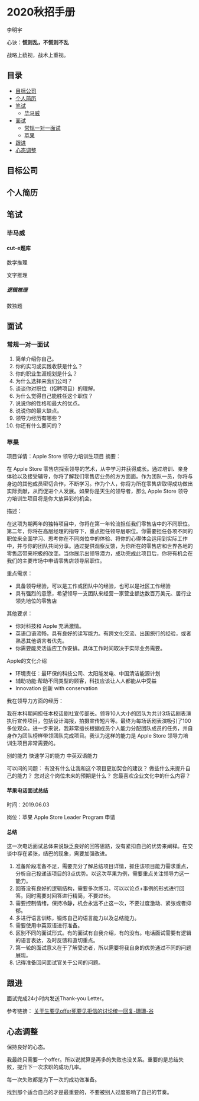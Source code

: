 # **2020秋招手册**

李明宇

心诀：**慌则乱，不慌则不乱**

战略上藐视，战术上重视。

## 目录

- [目标公司](#目标公司)
- [个人简历](#个人简历)
- [笔试](#笔试)
	- [毕马威](#毕马威)
- [面试](#面试)
	- [常规一对一面试](#常规一对一面试)
	- [苹果](#苹果) 
- [跟进](#跟进)
- [心态调整](#心态调整)

## 目标公司

## 个人简历


## 笔试

### 毕马威
#### cut-e题库

数学推理

文字推理

##### 逻辑推理
数独题

## 面试

### 常规一对一面试

1. 简单介绍你自己。
2. 你的实习或实践收获是什么？
3. 你的职业生涯规划是什么？
4. 为什么选择来我们公司？
5. 谈谈你对职位（招聘项目）的理解。
6. 为什么觉得自己能胜任这个职位？
6. 说说你的性格和最大的优点。
7. 说说你的最大缺点。
8. 领导力经历有哪些？
9. 你还有什么要问的？

### 苹果

项目详情：Apple Store 领导力培训生项目
摘要：

在 Apple Store 零售店探索领导的艺术，从中学习并获得成长。通过培训、亲身体验以及接受辅导，你将了解我们零售店业务的方方面面。作为团队一员，你将与身边的其他成员密切合作，不断学习。作为个人，你将为所在零售店取得成功做出实际贡献，从而促进个人发展。如果你是天生的领导者，那么 Apple Store 领导力培训生项目将是你大放异彩的机会。

描述：

在这项为期两年的独特项目中，你将在第一年轮流担任我们零售店中的不同职位。第二年，你将在高层经理的指导下，重点担任领导层职位。你需要担任各项不同的职位来全面学习、思考你在不同岗位中的体验、将你的心得体会运用到实际工作中，并与你的团队共同分享。通过提供观察反馈，为你所在的零售店和世界各地的零售店带来积极的改变。当你展示出领导潜力，成功完成此项目后，你将有机会在我们的主要市场中申请零售店领导层职位。

重点需求：

- 具备领导经验，可以是工作或团队中的经验，也可以是社区工作经验
- 具有强烈的意愿，希望领导一支团队来经营一家营业额达数百万美元、居行业领先地位的零售店

其他要求：

- 你对科技和 Apple 充满激情。
- 英语口语流畅，具有良好的读写能力。有跨文化交流、出国旅行的经验，或者熟悉其他语言者优先。
- 你需要能灵活适应工作安排。具体工作时间取决于实际业务需要。

Apple的文化介绍

- 环境责任：最环保的科技公司、太阳能发电、中国清洁能源计划
- 辅助功能:帮助不同类型的顾客，科技应该让人人都能从中受益
- Innovation 创新 with conservation

我在领导力方面的经历：

我在本科期间担任本校话剧社宣传部长。领导10人大小的团队为共计3场话剧表演执行宣传项目，包括设计海报，拍摄宣传短片等。最终为每场话剧表演吸引了100多位观众。进一步来说，我非常擅长根据成员个人能力分配团队成员的任务，并自身作为团队榜样带领团队完成项目。我认为这样的能力是 Apple Store 领导力培训生项目非常需要的。

别的能力
快速学习的能力
中英双语能力

可以问的问题：
有没有什么让我和这个项目更加契合的建议？
做些什么来提升自己的能力？
您对这个岗位未来的预期是什么？
您最喜欢企业文化中的什么内容？

#### 苹果电话面试总结

时间：2019.06.03

岗位：苹果 Apple Store Leader Program 申请

#### 总结
这一次电话面试总体来说缺乏良好的回答思路，没有紧扣自己的优势来阐释。在交谈中存在紧张，结巴的现象，需要加强改进。

1. 准备阶段准备不足，需要充分了解总结项目详情，抓住该项目能力需求重点，分析自己投递该项目的3点优势。以这次苹果为例，需要重点关注领导力这一能力。
2. 回答没有良好的逻辑结构，需要多次练习。可以以论点+事例的形式进行回答。同时需要对回答进行精简，不要过长。
3. 需要控制情绪，保持冷静，机会永远不止这一次，不要过度激动、紧张或者抑郁。
4. 多进行语言训练，锻炼自己的语言能力以及总结能力。
5. 需要使用中英双语进行准备。
6. 区别不同的面试形式。有的面试有自我介绍，有的没有。电话面试需要有逻辑的语言表达，及时反馈和直切重点。
7. 第一轮的面试意义在于了解受访者，所以需要将我自身的优势通过不同的问题展现。
8. 记得准备回问面试官关于公司的问题。
 
## 跟进

面试完成24小时内发送Thank-you Letter。


参考链接：
[关于生要见offer死要见拒信的讨论统一回复-珊珊-谷](https://www.linkedin.com/pulse/关于生要见offer死要见拒信的讨论统一回复-珊珊-谷/)

## 心态调整

保持良好的心态。

我最终只需要一个offer。所以说就算是再多的失败也没关系。重要的是总结失败，提升下一次求职的成功几率。

每一次失败都是为下一次的成功做准备。

找到那个适合自己的才是最重要的，不要被别人过度影响了自己的节奏。